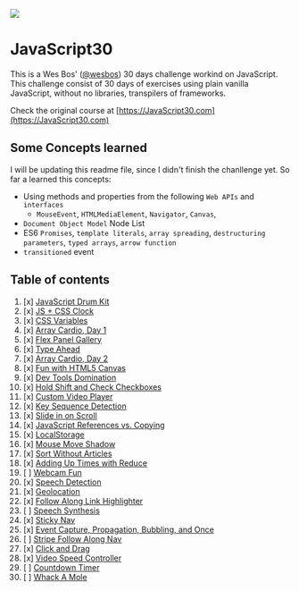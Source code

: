 ![](https://javascript30.com/images/JS3-social-share.png)

# JavaScript30
This is a Wes Bos' ([@wesbos](https://github.com/wesbos)) 30 days challenge workind on JavaScript.
This challenge consist of 30 days of exercises using plain vanilla JavaScript, without no libraries,
transpilers of frameworks.

Check the original course at [https://JavaScript30.com](https://JavaScript30.com)

## Some Concepts learned
 I will be updating this readme file, since I didn't finish the chanllenge yet. So far a learned this concepts:
 
- Using methods and properties from the following `Web APIs`  and `interfaces`
  - `MouseEvent`, `HTMLMediaElement`, `Navigator`, `Canvas`,
- `Document Object Model` Node List
 - ES6 `Promises`,  `template literals`, `array spreading`, `destructuring parameters`, `typed arrays`, `arrow function`
 - `transitioned` event


## Table of contents

1. [x] [JavaScript Drum Kit](https://richardbmk.github.io/JavaScript30/01%20-%20JavaScript%20Drum%20Kit)
2. [x] [JS + CSS Clock](https://richardbmk.github.io/JavaScript30/02%20-%20JS%20and%20CSS%20Clock)
3. [x] [CSS Variables](https://richardbmk.github.io/JavaScript30/03%20-%20CSS%20Variables)
4. [x] [Array Cardio, Day 1](https://richardbmk.github.io/JavaScript30/04%20-%20Array%20Cardio%20Day%201)
5. [x] [Flex Panel Gallery](https://richardbmk.github.io/JavaScript30/05%20-%20Flex%20Panel%20Gallery)
6. [x] [Type Ahead](https://richardbmk.github.io/JavaScript30/06%20-%20Type%20Ahead)
7. [x] [Array Cardio, Day 2](https://richardbmk.github.io/JavaScript30/07%20-%20Array%20Cardio%20Day%202/)
8. [x] [Fun with HTML5 Canvas](https://richardbmk.github.io/JavaScript30/08%20-%20Fun%20with%20HTML5%20Canvas/)
9. [x] [Dev Tools Domination](https://richardbmk.github.io/JavaScript30/09%20-%20Dev%20Tools%20Domination/)
10. [x] [Hold Shift and Check Checkboxes](https://richardbmk.github.io/JavaScript30/10%20-%20Hold%20Shift%20and%20Check%20Checkboxes/)
11. [x] [Custom Video Player](https://richardbmk.github.io/JavaScript30/11%20-%20Custom%20Video%20Player)
12. [x] [Key Sequence Detection](https://richardbmk.github.io/JavaScript30/12%20-%20Key%20Sequence%20Detection/)
13. [x] [Slide in on Scroll](https://richardbmk.github.io/JavaScript30/13%20-%20Slide%20in%20on%20Scroll/)
14. [x] [JavaScript References vs. Copying](https://richardbmk.github.io/JavaScript30/14%20-%20JavaScript%20References%20VS%20Copying/)
15. [x] [LocalStorage](https://richardbmk.github.io/JavaScript30/25%20-%20Event%20Capture%2C%20Propagation%2C%20Bubbling%20and%20Once)
16. [x] [Mouse Move Shadow](https://richardbmk.github.io/JavaScript30/16%20-%20Mouse%20Move%20Shadow/)
17. [x] [Sort Without Articles](https://richardbmk.github.io/JavaScript30/17%20-%20Sort%20Without%20Articles/)
18. [x] [Adding Up Times with Reduce](https://richardbmk.github.io/JavaScript30/18%20-%20Adding%20Up%20Times%20with%20Reduce)
19. [ ] [Webcam Fun]()
20. [x] [Speech Detection](https://richardbmk.github.io/JavaScript30/20%20-%20Speech%20Detection)
21. [x] [Geolocation](https://richardbmk.github.io/JavaScript30/21%20-%20Geolocation)
22. [x] [Follow Along Link Highlighter](https://richardbmk.github.io/JavaScript30/22%20-%20Follow%20Along%20Link%20Highlighter)
23. [ ] [Speech Synthesis]()
24. [x] [Sticky Nav](https://richardbmk.github.io/JavaScript30/24%20-%20Sticky%20Nav)
25. [x] [Event Capture, Propagation, Bubbling, and Once](https://richardbmk.github.io/JavaScript30/25%20-%20Event%20Capture%2C%20Propagation%2C%20Bubbling%20and%20Once)
26. [ ] [Stripe Follow Along Nav]()
27. [x] [Click and Drag](https://richardbmk.github.io/JavaScript30/25%20-%20Event%20Capture%2C%20Propagation%2C%20Bubbling%20and%20Once)
28. [x] [Video Speed Controller](https://richardbmk.github.io/JavaScript30/28%20-%20Video%20Speed%20Controller)
29. [ ] [Countdown Timer]()
30. [ ] [Whack A Mole]()

